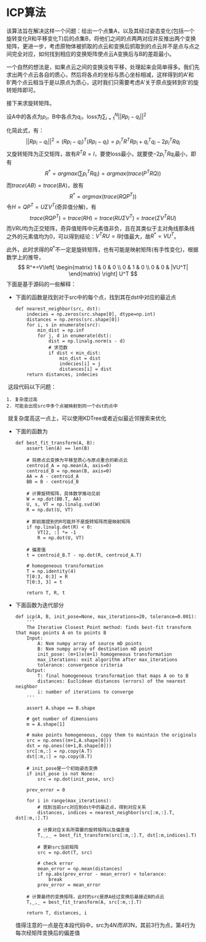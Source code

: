 # ICP算法

该算法旨在解决这样一个问题：给出一个点集A，以及其经过姿态变化(包括一个旋转变化R和平移变化T)后的点集B，将他们之间的点两两对应并反推出两个变换矩阵，更进一步，考虑原物体被抓取的点云和变换后抓取到的点云并不是点与点之间完全对应，如何找到相应的变换矩阵使点云A变换后与B的差距最小。

一个自然的想法是，如果点云之间的变换没有平移，处理起来会简单得多。我们先求出两个点云各自的质心，然后将各点的坐标与质心坐标相减，这样得到的A'和B'两个点云相当于是以原点为质心，这时我们只需要考虑A'关于原点旋转到B'的旋转矩阵即可。

接下来求旋转矩阵。

设A中的各点为$p_i$，B中各点为$q_i$，loss为$\sum{^N_{i=1}}||Rp_i-q_i||^2$

化简此式，有：
$$
||Rp_i-q_i||^2=(Rp_i-q_i)^T(Rp_i-q_i)=p_i^TR^TRp_i+q_i^Tq_i-2p_i^TRq_i
$$
又旋转矩阵为正交矩阵，故有$R^TR=I$，要使loss最小，就要使$-2p_i^TRq_i$最小，即有
$$
R^*=argmax (\sum p_i^TRq_i)=argmax(trace(P^TRQ))
$$
而$trace(AB)=trace(BA)$，故有
$$
R^*=argmax(trace(RQP^T))
$$
令$H=QP^T=U\Sigma V^T$(奇异值分解)，有
$$
trace(RQP^T)=trace(RH)=trace(RU\Sigma V^T)=trace(\Sigma V^TRU)
$$
而$VRU$均为正交矩阵，奇异值矩阵中元素值非负，且在其类似于主对角线那条线之外的元素值均为0，可以得到结论：$V^TRU=I$时值最大，故$R^*=VU^T$。

此外，此时求得的$R^*$不一定是旋转矩阵，也有可能是映射矩阵(有手性变化)，根据数学上的推导，
$$
R^*=V\left[
 \begin{matrix}
   1 & 0 & 0 \\
   0 & 1 & 0 \\
   0 & 0 & |VU^T|
  \end{matrix}
  \right] U^T
$$
下面是基于源码的一些解释：

* 下面的函数是找到对于src中的每个点，找到其在dst中对应的最近点

  ```
  def nearest_neighbor(src, dst):
      indecies = np.zeros(src.shape[0], dtype=np.int)
      distances = np.zeros(src.shape[0])
      for i, s in enumerate(src):
          min_dist = np.inf
          for j, d in enumerate(dst):
              dist = np.linalg.norm(s - d)
              # 求范数
              if dist < min_dist:
                  min_dist = dist
                  indecies[i] = j
                  distances[i] = dist
      return distances, indecies
  ```

​	这段代码以下问题：

 	1. 复杂度过高
 	2. 可能会出现src中多个点被映射到同一个dst的点中

​    就复杂度高这一点上，可以使用KDTree或者近似最近邻搜索来优化

* 下面的函数为

  ```
  def best_fit_transform(A, B):
      assert len(A) == len(B)
  
      # 将原点云变换为平移至质心与原点重合的新点云
      centroid_A = np.mean(A, axis=0)
      centroid_B = np.mean(B, axis=0)
      AA = A - centroid_A
      BB = B - centroid_B
  
      # 计算旋转矩阵，具体数学推动见前
      W = np.dot(BB.T, AA)
      U, s, VT = np.linalg.svd(W)
      R = np.dot(U, VT)
  
      # 即前面提到的R可能并不是旋转矩阵而是映射矩阵
      if np.linalg.det(R) < 0:
          VT[2, :] *= -1
          R = np.dot(U, VT)
  
      # 偏差值
      t = centroid_B.T - np.dot(R, centroid_A.T)
  
      # homogeneous transformation
      T = np.identity(4)
      T[0:3, 0:3] = R
      T[0:3, 3] = t
  
      return T, R, t
  ```

* 下面函数为迭代部分

  ```
  def icp(A, B, init_pose=None, max_iterations=20, tolerance=0.001):
      '''
      The Iterative Closest Point method: finds best-fit transform that maps points A on to points B
      Input:
          A: Nxm numpy array of source mD points
          B: Nxm numpy array of destination mD point
          init_pose: (m+1)x(m+1) homogeneous transformation
          max_iterations: exit algorithm after max_iterations
          tolerance: convergence criteria
      Output:
          T: final homogeneous transformation that maps A on to B
          distances: Euclidean distances (errors) of the nearest neighbor
          i: number of iterations to converge
      '''
  
      assert A.shape == B.shape
  
      # get number of dimensions
      m = A.shape[1]
  
      # make points homogeneous, copy them to maintain the originals
      src = np.ones((m+1,A.shape[0]))
      dst = np.ones((m+1,B.shape[0]))
      src[:m,:] = np.copy(A.T)
      dst[:m,:] = np.copy(B.T)
  
      # init_pose是一个初始姿态变换
      if init_pose is not None:
          src = np.dot(init_pose, src)
  
      prev_error = 0
  
      for i in range(max_iterations):
          # 找到当前src对应到dst中的最近点，得到对应关系
          distances, indices = nearest_neighbor(src[:m,:].T, dst[:m,:].T)
  
          # 计算对应关系所需要的旋转矩阵以及偏差值
          T,_,_ = best_fit_transform(src[:m,:].T, dst[:m,indices].T)
  
          # 更新src当前矩阵
          src = np.dot(T, src)
  
          # check error
          mean_error = np.mean(distances)
          if np.abs(prev_error - mean_error) < tolerance:
              break
          prev_error = mean_error
  
      # 计算最终的变换矩阵，此时的src是原A经过变换后最接近B的点云
      T,_,_ = best_fit_transform(A, src[:m,:].T)
  
      return T, distances, i
  ```

  值得注意的一点是在本段代码中，src为4*N而非3*N，其前3行为点，第4行为每次经矩阵变换后的偏差值

